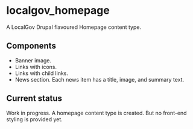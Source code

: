 # localgov_homepage
A LocalGov Drupal flavoured Homepage content type.

## Components
- Banner image.
- Links with icons.
- Links with child links.
- News section.  Each news item has a title, image, and summary text.

## Current status
Work in progress.  A homepage content type is created.  But no front-end styling is provided yet.
